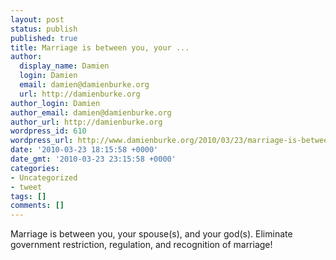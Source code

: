```yaml
---
layout: post
status: publish
published: true
title: Marriage is between you, your ...
author:
  display_name: Damien
  login: Damien
  email: damien@damienburke.org
  url: http://damienburke.org
author_login: Damien
author_email: damien@damienburke.org
author_url: http://damienburke.org
wordpress_id: 610
wordpress_url: http://www.damienburke.org/2010/03/23/marriage-is-between-you-your/
date: '2010-03-23 18:15:58 +0000'
date_gmt: '2010-03-23 23:15:58 +0000'
categories:
- Uncategorized
- tweet
tags: []
comments: []
---
```

<p>Marriage is between you, your spouse(s), and your god(s). Eliminate government restriction, regulation, and recognition of marriage!</p>

